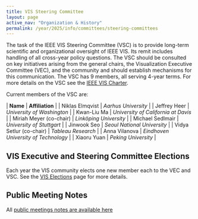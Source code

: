```yaml
---
title: VIS Steering Committee
layout: page
active_nav: "Organization & History"
permalink: /year/2025/info/committees/steering-committees
---
```


The task of the IEEE VIS Steering Committee (VSC) is to provide long-term scientific and organizational oversight of IEEE VIS.  Its remit includes handling of all cross-year policy questions. The VSC should be consulted on key initiatives arising from the general chairs, the Visualization Executive Committee (VEC), and the community and should establish mechanisms for this communication. The VSC has 9 members, all serving 4-year terms. For more details on the VSC see the [IEEE VIS Charter](https://drive.google.com/file/d/1CzoEKf0CiHvybLsB44OcoD9OFiCTT210/view?usp=sharing).

Current members of the VSC are:

| **Name** | **Affiliation** |
| Niklas Elmqvist | *Aarhus University* |
| Jeffrey Heer | *University of Washington* |
| Kwan-Liu Ma | *University of California at Davis* |
| Miriah Meyer (co-chair) | *Linköping University* |
| Michael Sedlmair | *University of Stuttgart* |
| Jinwook Seo | *Seoul National University* |
| Vidya Setlur (co-chair) | *Tableau Research* |
| Anna Vilanova | *Eindhoven University of Technology* |
| Xiaoru Yuan | *Peking University* |

## VIS Executive and Steering Committee Elections
Each year the VIS community elects one new member each to the VEC and VSC. 
See the [VIS Elections](/year/2025/info/elections) page for more details.

## Public Meeting Notes  
All [public meetings notes are available here](https://drive.google.com/drive/folders/1sgjPLu9JwmyjHzWhHSx82U_BdcODBSH1?usp=sharing)
